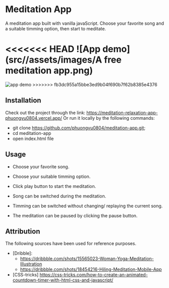 # Meditation App
A meditation app built with vanilla javaScript.
Choose your favorite song and a suitable timming option, then start to meditate.

<<<<<<< HEAD
![App demo](src//assets/images/A free meditation app.png)
=======
<image src="/assets/images/A free meditation app.png" alt="app demo"/>
>>>>>>> fb3dc955a15bbe3ed9b04f690b7f62b8385e4376

## Installation
Check out the project through the link: https://meditation-relaxation-app-phuongvu0804.vercel.app/
Or run it locally by the following commands:
+ git clone https://github.com/phuongvu0804/meditation-app.git;
+ cd meditation-app
+ open index.html file

## Usage
+ Choose your favorite song.
+ Choose your suitable timming option.
+ Click play button to start the meditation.

+ Song can be switched during the meditation.
+ Timming can be switched without changing/ replaying the current song.
+ The meditation can be paused by clicking the pause button.

## Attribution
The following sources have been used for reference purposes.
+ [Dribble]:
    - https://dribbble.com/shots/15565023-Woman-Yoga-Meditation-Illustration
    - https://dribbble.com/shots/18454216-Hiling-Meditation-Mobile-App
+ [CSS-tricks] https://css-tricks.com/how-to-create-an-animated-countdown-timer-with-html-css-and-javascript/ 
